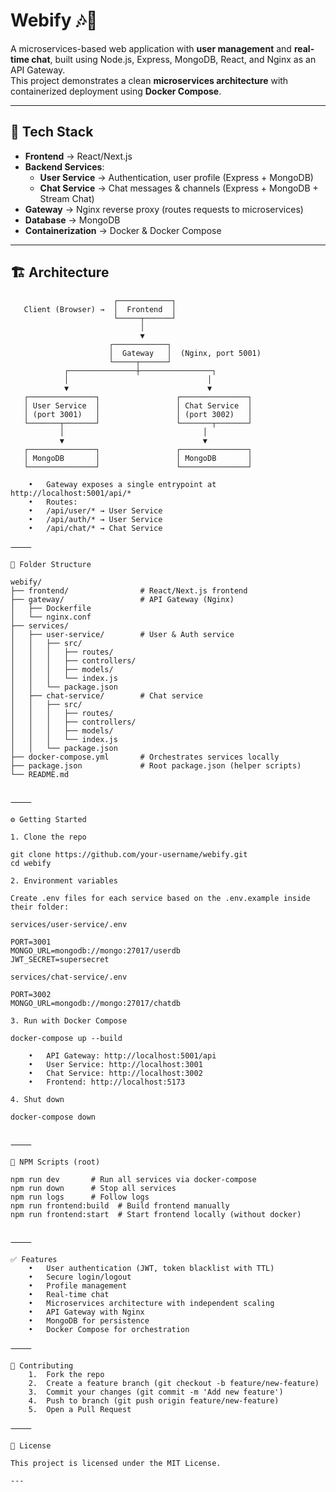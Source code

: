 # Webify 🎶💬

A microservices-based web application with **user management** and **real-time chat**, built using Node.js, Express, MongoDB, React, and Nginx as an API Gateway.  
This project demonstrates a clean **microservices architecture** with containerized deployment using **Docker Compose**.

---

## 🚀 Tech Stack

- **Frontend** → React/Next.js
- **Backend Services**:
  - **User Service** → Authentication, user profile (Express + MongoDB)
  - **Chat Service** → Chat messages & channels (Express + MongoDB + Stream Chat)
- **Gateway** → Nginx reverse proxy (routes requests to microservices)
- **Database** → MongoDB
- **Containerization** → Docker & Docker Compose

---

## 🏗️ Architecture

```text
                       ┌────────────┐
   Client (Browser) →  │  Frontend  │
                       └─────┬──────┘
                             │
                             ▼
                      ┌────────────┐
                      │  Gateway   │  (Nginx, port 5001)
                      └─────┬──────┘
            ┌───────────────┼────────────────┐
            │                               │
            ▼                               ▼
   ┌───────────────┐                 ┌───────────────┐
   │ User Service  │                 │ Chat Service  │
   │ (port 3001)   │                 │ (port 3002)   │
   └───────┬───────┘                 └───────┬───────┘
           │                               │
           ▼                               ▼
   ┌───────────────┐                 ┌───────────────┐
   │ MongoDB       │                 │ MongoDB       │
   └───────────────┘                 └───────────────┘

	•	Gateway exposes a single entrypoint at http://localhost:5001/api/*
	•	Routes:
	•	/api/user/* → User Service
	•	/api/auth/* → User Service
	•	/api/chat/* → Chat Service

⸻

📂 Folder Structure

webify/
├── frontend/                # React/Next.js frontend
├── gateway/                 # API Gateway (Nginx)
│   ├── Dockerfile
│   └── nginx.conf
├── services/
│   ├── user-service/        # User & Auth service
│   │   ├── src/
│   │   │   ├── routes/
│   │   │   ├── controllers/
│   │   │   ├── models/
│   │   │   └── index.js
│   │   └── package.json
│   ├── chat-service/        # Chat service
│   │   ├── src/
│   │   │   ├── routes/
│   │   │   ├── controllers/
│   │   │   ├── models/
│   │   │   └── index.js
│   │   └── package.json
├── docker-compose.yml       # Orchestrates services locally
├── package.json             # Root package.json (helper scripts)
└── README.md


⸻

⚙️ Getting Started

1. Clone the repo

git clone https://github.com/your-username/webify.git
cd webify

2. Environment variables

Create .env files for each service based on the .env.example inside their folder:

services/user-service/.env

PORT=3001
MONGO_URL=mongodb://mongo:27017/userdb
JWT_SECRET=supersecret

services/chat-service/.env

PORT=3002
MONGO_URL=mongodb://mongo:27017/chatdb

3. Run with Docker Compose

docker-compose up --build

	•	API Gateway: http://localhost:5001/api
	•	User Service: http://localhost:3001
	•	Chat Service: http://localhost:3002
	•	Frontend: http://localhost:5173

4. Shut down

docker-compose down


⸻

📜 NPM Scripts (root)

npm run dev       # Run all services via docker-compose
npm run down      # Stop all services
npm run logs      # Follow logs
npm run frontend:build  # Build frontend manually
npm run frontend:start  # Start frontend locally (without docker)


⸻

✅ Features
	•	User authentication (JWT, token blacklist with TTL)
	•	Secure login/logout
	•	Profile management
	•	Real-time chat
	•	Microservices architecture with independent scaling
	•	API Gateway with Nginx
	•	MongoDB for persistence
	•	Docker Compose for orchestration

⸻

🤝 Contributing
	1.	Fork the repo
	2.	Create a feature branch (git checkout -b feature/new-feature)
	3.	Commit your changes (git commit -m 'Add new feature')
	4.	Push to branch (git push origin feature/new-feature)
	5.	Open a Pull Request

⸻

📄 License

This project is licensed under the MIT License.

---

